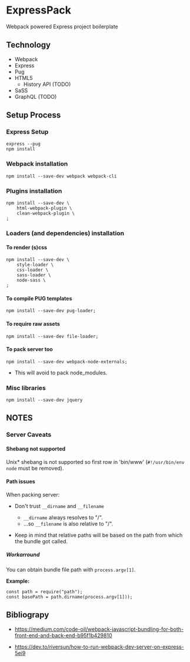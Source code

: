 ExpressPack
===========

Webpack powered Express project boilerplate


Technology
----------

  * Webpack
  * Express
  * Pug
  * HTML5
    - History API (TODO)
  * SaSS
  * GraphQL (TODO)


Setup Process
-------------

### Express Setup

    express --pug
    npm install


### Webpack installation

    npm install --save-dev webpack webpack-cli


### Plugins installation

    npm install --save-dev \
        html-webpack-plugin \
        clean-webpack-plugin \
    ;


### Loaders (and dependencies) installation


#### To render (s)css

    npm install --save-dev \
        style-loader \
        css-loader \
        sass-loader \
        node-sass \
    ;


#### To compile PUG templates

    npm install --save-dev pug-loader;


#### To require raw assets

    npm install --save-dev file-loader;


#### To pack server too

    npm install --save-dev webpack-node-externals;

  * This will avoid to pack node_modules.


### Misc libraries

    npm install --save-dev jquery


NOTES
-----

### Server Caveats

#### Shebang not supported

Unix* shebang is not supported so first row in 'bin/www'
(``#!/usr/bin/env node`` must be removed).


#### Path issues

When packing server:

  * Don't trust ``__dirname`` and ``__filename``
    - ``__dirname`` always resolves to "/".
    - ...so ``__filename`` is also relative to "/".

  * Keep in mind that relative paths will be based on the path from which the
    bundle got called.


##### Workarround

You can obtain bundle file path with ``process.argv[1]``.

**Example:**

    const path = require("path");
    const basePath = path.dirname(process.argv[1]));


Bibliograpy
-----------

  * https://medium.com/code-oil/webpack-javascript-bundling-for-both-front-end-and-back-end-b95f1b429810

  * https://dev.to/riversun/how-to-run-webpack-dev-server-on-express-5ei9
